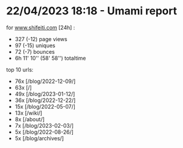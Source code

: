 # 22/04/2023 18:18 - Umami report
for www.shifeiti.com [24h] :

 - 327 (-12) page views
 - 97 (-15) uniques
 - 72 (-7) bounces
 - 6h 11' 10'' (58' 58'') totaltime


top 10 urls:
 - 76x [/blog/2022-12-09/]
 - 63x [/]
 - 49x [/blog/2023-01-12/]
 - 36x [/blog/2022-12-22/]
 - 15x [/blog/2022-05-07/]
 - 13x [/wiki/]
 - 8x [/about/]
 - 7x [/blog/2023-02-03/]
 - 5x [/blog/2022-08-26/]
 - 5x [/blog/archives/]


